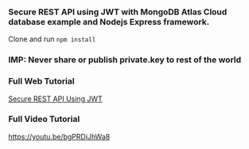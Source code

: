 
### Secure REST API using JWT with MongoDB Atlas Cloud database example and Nodejs Express framework.

Clone and run `npm install`

### IMP: Never share or publish private.key to rest of the world

### Full Web Tutorial 
[Secure REST API Using JWT](https://www.fullstackblog.in/tutorials/rest-api-tutorial/)

### Full Video Tutorial
https://youtu.be/bgPRDiJhWa8

